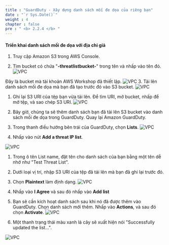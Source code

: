 ```yaml
---
title : "GuardDuty - Xây dựng danh sách mối đe dọa của riêng bạn"
date : "`r Sys.Date()`"
weight : 4
chapter : false
pre : " <b> 2.2.4 </b> "
---
```


#### Triển khai danh sách mối đe dọa với địa chỉ giả


1. Truy cập Amazon S3 trong AWS Console.


2. Tìm bucket có chứa "**-threatlistbucket-**" trong tên và nhấp vào tên đó.
![VPC](/images/2/2.2-Amazon-GuardDuty/2.2.4-GuardDuty-Building-your-own-threat-list/s2.png)

Đây là bucket mà tài khoản AWS Workshop đã thiết lập.
![VPC](/images/2/2.2-Amazon-GuardDuty/2.2.4-GuardDuty-Building-your-own-threat-list/s2b.png)
3. Tải lên danh sách mối đe dọa mà bạn đã tạo trước đó vào S3 bucket.
![VPC](/images/2/2.2-Amazon-GuardDuty/2.2.4-GuardDuty-Building-your-own-threat-list/s3.png)


1. Ghi lại S3 URI của tệp bạn vừa tải lên. Để tìm URI, mở bucket, nhấp để mở tệp, và sao chép S3 URI.
![VPC](/images/2/2.2-Amazon-GuardDuty/2.2.4-GuardDuty-Building-your-own-threat-list/s4.png)


1. Bây giờ, chúng ta sẽ thêm danh sách bạn đã tải lên S3 bucket vào danh sách mối đe dọa trong GuardDuty. Quay lại Amazon GuardDuty.


6. Trong thanh điều hướng bên trái của GuardDuty, chọn **Lists**.
![VPC](/images/2/2.2-Amazon-GuardDuty/2.2.4-GuardDuty-Building-your-own-threat-list/s6.png)



7. Nhấp vào nút **Add a threat IP list**.

![VPC](/images/2/2.2-Amazon-GuardDuty/2.2.4-GuardDuty-Building-your-own-threat-list/s7.png)

1. Trong ô tên List name, đặt tên cho danh sách của bạn bằng một tên dễ nhớ như "Test Threat List".


9. Dưới loại vị trí, nhập S3 URI của tệp đã tải lên mà bạn đã ghi lại trước đó.


10. Chọn **Plaintext** làm định dạng.
![VPC](/images/2/2.2-Amazon-GuardDuty/2.2.4-GuardDuty-Building-your-own-threat-list/s10.png)


11. Nhấp vào **I Agree** và sau đó nhấp vào **Add list**


12. Bạn sẽ cần kích hoạt danh sách sau khi nó đã được thêm vào GuardDuty. Chọn danh sách mới thêm. Nhấp vào **Actions**, và sau đó chọn **Activate**.
![VPC](/images/2/2.2-Amazon-GuardDuty/2.2.4-GuardDuty-Building-your-own-threat-list/s12.png)


13. Một thanh trạng thái màu xanh lá cây sẽ xuất hiện nói "Successfully updated the list...".

![VPC](/images/2/2.2-Amazon-GuardDuty/2.2.4-GuardDuty-Building-your-own-threat-list/s13.png)
